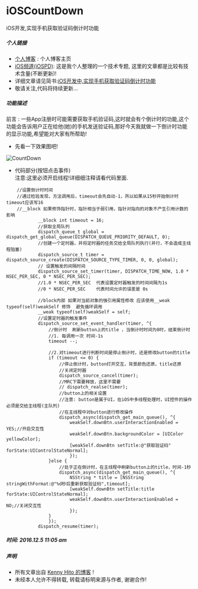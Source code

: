 # iOSCountDown
iOS开发,实现手机获取验证码倒计时功能

##### 个人链接

* [个人博客](https://nslog-yuhaitao.github.io ) : 个人博客主页
* [iOS频道(iOSPD)](http://www.jianshu.com/collection/d76ac79331c6): 这是我个人整理的一个技术专题, 这里的文章都是比较有技术含量(不断更新)!
* 详细文章请见简书:[iOS开发中,实现手机获取验证码倒计时功能](http://www.jianshu.com/p/4e3414c60fb1)
* 敬请关注,代码将持续更新...


##### 功能描述
前言 : 一些App注册时可能需要获取手机验证码,这时就会有个倒计时的功能,这个功能会告诉用户正在给他(她)的手机发送验证码,那好今天我就做一下倒计时功能的显示功能,希望能对大家有所帮助!

* 先看一下效果图吧!

![CountDown](http://upload-images.jianshu.io/upload_images/2248913-a1cce5aa8660fefe.gif?imageMogr2/auto-orient/strip)


* 代码部分(按钮点击事件)</br>
  注意:这里必须开启线程!详细细注释请看代码里面.
  
~~~
    //设置倒计时时间
    //通过检验发现，方法调用后，timeout会先自动-1，所以如果从15秒开始倒计时timeout应该写16
    //__block 如果修饰指针时，指针相当于弱引用，指针对指向的对象不产生引用计数的影响
            __block int timeout = 16;
            //获取全局队列
            dispatch_queue_t global = dispatch_get_global_queue(DISPATCH_QUEUE_PRIORITY_DEFAULT, 0);
            //创建一个定时器，并将定时器的任务交给全局队列执行(并行，不会造成主线程阻塞)
            dispatch_source_t timer = dispatch_source_create(DISPATCH_SOURCE_TYPE_TIMER, 0, 0, global);
            // 设置触发的间隔时间
            dispatch_source_set_timer(timer, DISPATCH_TIME_NOW, 1.0 * NSEC_PER_SEC, 0 * NSEC_PER_SEC);
            //1.0 * NSEC_PER_SEC  代表设置定时器触发的时间间隔为1s
            //0 * NSEC_PER_SEC    代表时间允许的误差是 0s
    
            //block内部 如果对当前对象的强引用属性修改 应该使用__weak typeof(self)weakSelf 修饰  避免循环调用
            __weak typeof(self)weakSelf = self;
            //设置定时器的触发事件
            dispatch_source_set_event_handler(timer, ^{
                //倒计时  刷新button上的title ，当倒计时时间为0时，结束倒计时
                //1. 每调用一次 时间-1s
                timeout --;

                //2.对timeout进行判断时间是停止倒计时，还是修改button的title
                if (timeout <= 0) {
                    //停止倒计时，button打开交互，背景颜色还原，title还原
                    //关闭定时器
                    dispatch_source_cancel(timer);
                    //MRC下需要释放，这里不需要
                    // dispatch_realse(timer);
                    //button上的相关设置
                    //注意: button是属于UI，在iOS中多线程处理时，UI控件的操作必须是交给主线程(主队列)
                    //在主线程中对button进行修改操作
                    dispatch_async(dispatch_get_main_queue(), ^{
                        weakSelf.downBtn.userInteractionEnabled = YES;//开启交互性
                        weakSelf.downBtn.backgroundColor = [UIColor yellowColor];
                        [weakSelf.downBtn setTitle:@"获取验证码" forState:UIControlStateNormal];
                        });
                }else {
                    //处于正在倒计时，在主线程中刷新button上的title，时间-1秒
                    dispatch_async(dispatch_get_main_queue(), ^{
                        NSString * title = [NSString stringWithFormat:@"%d秒后重新获取验证码",timeout];
                        [weakSelf.downBtn setTitle:title forState:UIControlStateNormal];
                        weakSelf.downBtn.userInteractionEnabled = NO;//关闭交互性
                        });
                }
                });
            dispatch_resume(timer);
~~~

#####  时间: 2016.12.5 11:05 am

##### 声明

* 所有文章出自 [Kenny Hito 的博客](https://nslog-yuhaitao.github.io ) !
* 未经本人允许不得转载, 转载请标明来源与作者, 谢谢合作! 
